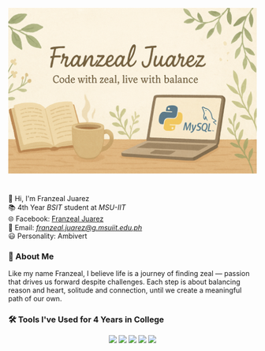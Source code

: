 <p align="center">
  <img src="banner.png" alt="Franzeal Juarez GitHub Banner" />
</p>
 
 #
 👋 Hi, I'm Franzeal Juarez  
📚 4th Year *BSIT* student at *MSU-IIT*  
🌐 Facebook: [Franzeal Juarez](https://www.facebook.com/FranzealJuarez)  
📧 Email: *franzeal.juarez@g.msuiit.edu.ph*  
😃 Personality: Ambivert  

### 🌱 About Me  
Like my name Franzeal, I believe life is a journey of finding zeal — passion that drives us forward despite challenges. Each step is about balancing reason and heart, solitude and connection, until we create a meaningful path of our own.

### 🛠️ Tools I've Used for 4 Years in College  
<p align="center">
  <img src="https://img.shields.io/badge/Cisco-1BA0D7?style=for-the-badge&logo=cisco&logoColor=white" />
  <img src="https://img.shields.io/badge/MySQL-005C84?style=for-the-badge&logo=mysql&logoColor=white" />
  <img src="https://img.shields.io/badge/Python-3670A0?style=for-the-badge&logo=python&logoColor=ffdd54" />
  <img src="https://img.shields.io/badge/BlueJ-3A75B0?style=for-the-badge&logo=java&logoColor=white" />
  <img src="https://img.shields.io/badge/XAMPP-F37623?style=for-the-badge&logo=xampp&logoColor=white" />
</p><!---

### 📊 GitHub Stats  
<p align="center">
  <img src="https://github-readme-stats.vercel.app/api?username=YOUR_USERNAME&show_icons=true&theme=dark" alt="GitHub Stats" />
  <img src="https://github-readme-stats.vercel.app/api/top-langs/?username=YOUR_USERNAME&layout=compact&theme=dark" alt="Top Languages" />
</p>

✨ “Code with zeal, live with balance.”
